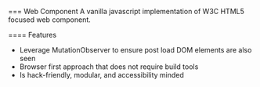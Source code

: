 === Web Component
A vanilla javascript implementation of W3C HTML5 focused web component.

==== Features
* Leverage MutationObserver to ensure post load DOM elements are also seen
* Browser first approach that does not require build tools
* Is hack-friendly, modular, and accessibility minded
